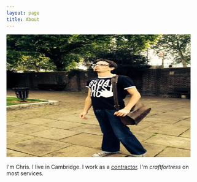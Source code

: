 ```yaml
---
layout: page
title: About
---
```


<img src="/public/current_picture.jpg" alt="color photo ftl" width="480" height="320" />

<p>I'm Chris. I live in Cambridge. I work as a <a href="http://www.craftfortress.com">contractor</a>.  I'm <em>craftfortress</em> on most services.</p>
